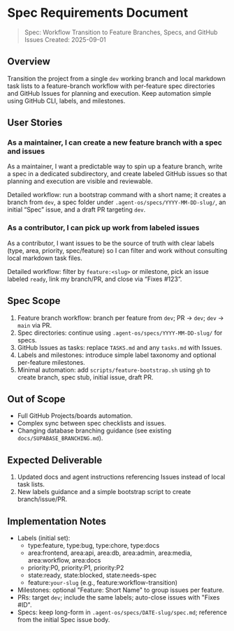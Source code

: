 # Spec Requirements Document

> Spec: Workflow Transition to Feature Branches, Specs, and GitHub Issues
> Created: 2025-09-01

## Overview

Transition the project from a single `dev` working branch and local markdown task lists to a feature-branch workflow with per-feature spec directories and GitHub Issues for planning and execution. Keep automation simple using GitHub CLI, labels, and milestones.

## User Stories

### As a maintainer, I can create a new feature branch with a spec and issues

As a maintainer, I want a predictable way to spin up a feature branch, write a spec in a dedicated subdirectory, and create labeled GitHub issues so that planning and execution are visible and reviewable.

Detailed workflow: run a bootstrap command with a short name; it creates a branch from `dev`, a spec folder under `.agent-os/specs/YYYY-MM-DD-slug/`, an initial “Spec” issue, and a draft PR targeting `dev`.

### As a contributor, I can pick up work from labeled issues

As a contributor, I want issues to be the source of truth with clear labels (type, area, priority, spec/feature) so I can filter and work without consulting local markdown task files.

Detailed workflow: filter by `feature:<slug>` or milestone, pick an issue labeled `ready`, link my branch/PR, and close via “Fixes #123”.

## Spec Scope

1. Feature branch workflow: branch per feature from `dev`; PR → `dev`; `dev` → `main` via PR.
2. Spec directories: continue using `.agent-os/specs/YYYY-MM-DD-slug/` for specs.
3. GitHub Issues as tasks: replace `TASKS.md` and any `tasks.md` with Issues.
4. Labels and milestones: introduce simple label taxonomy and optional per-feature milestones.
5. Minimal automation: add `scripts/feature-bootstrap.sh` using `gh` to create branch, spec stub, initial issue, draft PR.

## Out of Scope

- Full GitHub Projects/boards automation.
- Complex sync between spec checklists and issues.
- Changing database branching guidance (see existing `docs/SUPABASE_BRANCHING.md`).

## Expected Deliverable

1. Updated docs and agent instructions referencing Issues instead of local task lists.
2. New labels guidance and a simple bootstrap script to create branch/issue/PR.

## Implementation Notes

- Labels (initial set):
  - type:feature, type:bug, type:chore, type:docs
  - area:frontend, area:api, area:db, area:admin, area:media, area:workflow, area:docs
  - priority:P0, priority:P1, priority:P2
  - state:ready, state:blocked, state:needs-spec
  - feature:`your-slug` (e.g., feature:workflow-transition)
- Milestones: optional "Feature: Short Name" to group issues per feature.
- PRs: target `dev`; include the same labels; auto-close issues with "Fixes #ID".
- Specs: keep long-form in `.agent-os/specs/DATE-slug/spec.md`; reference from the initial Spec issue body.
